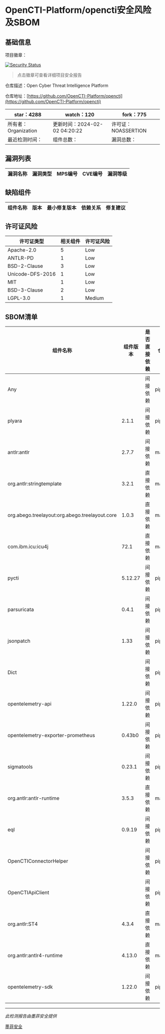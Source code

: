 # OpenCTI-Platform/opencti安全风险及SBOM

## 基础信息

项目徽章：

[![Security Status](https://www.murphysec.com/platform3/v31/badge/1753151841303298048.svg)](https://www.murphysec.com/console/report/1692605715004149760/1753151841303298048)

> 点击徽章可查看详细项目安全报告

仓库描述：Open Cyber Threat Intelligence Platform

仓库地址：[https://github.com/OpenCTI-Platform/opencti](https://github.com/OpenCTI-Platform/opencti)

| star：4288 | watch：120 | fork：775 |
| ----------- | -------------- | ------------ |
| 所有者：Organization | 更新时间：2024-02-02 04:20:22 | 许可证：NOASSERTION |
| 最近检测时间： | 组件总数： | 漏洞总数： |




## 漏洞列表

| 漏洞名称 | 漏洞类型 | MPS编号 | CVE编号 | 漏洞等级 |
| ------- | ------ | ------- | ------ | ----- |





## 缺陷组件

| 组件名称 | 版本 | 最小修复版本 | 依赖关系 | 修复建议 |
| -------- | ---- | ------------ | -------- | -------- |





## 许可证风险

| 许可证类型 | 相关组件 | 许可证风险 |
| ---------- | -------- | ---------- |
|Apache-2.0|5|Low|
|ANTLR-PD|1|Low|
|BSD-2-Clause|3|Low|
|Unicode-DFS-2016|1|Low|
|MIT|1|Low|
|BSD-3-Clause|2|Low|
|LGPL-3.0|1|Medium|




## SBOM清单

| 组件名称 | 组件版本 | 是否直接依赖 | 仓库 |
| -------- | -------- | ------------ | ---- |
|Any||间接依赖|pip|
|plyara|2.1.1|间接依赖|pip|
|antlr:antlr|2.7.7|间接依赖|maven|
|org.antlr:stringtemplate|3.2.1|直接依赖|maven|
|org.abego.treelayout:org.abego.treelayout.core|1.0.3|直接依赖|maven|
|com.ibm.icu:icu4j|72.1|直接依赖|maven|
|pycti|5.12.27|间接依赖|pip|
|parsuricata|0.4.1|间接依赖|pip|
|jsonpatch|1.33|间接依赖|pip|
|Dict||间接依赖|pip|
|opentelemetry-api|1.22.0|间接依赖|pip|
|opentelemetry-exporter-prometheus|0.43b0|间接依赖|pip|
|sigmatools|0.23.1|间接依赖|pip|
|org.antlr:antlr-runtime|3.5.3|直接依赖|maven|
|eql|0.9.19|间接依赖|pip|
|OpenCTIConnectorHelper||间接依赖|pip|
|OpenCTIApiClient||间接依赖|pip|
|org.antlr:ST4|4.3.4|直接依赖|maven|
|org.antlr:antlr4-runtime|4.13.0|直接依赖|maven|
|opentelemetry-sdk|1.22.0|间接依赖|pip|


------

*此检测报告由墨菲安全提供*

[墨菲安全](www.murphysec.com)
